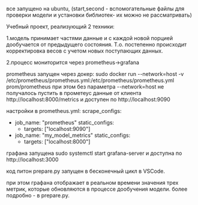 все запущено на ubuntu, (start,second - вспомогательные файлы для проверки модели и установки библиотек- их можно не рассматривать)

Учебный проект, реализующий 2 техники:

1.модель принимает частями данные и с каждой новой порцией дообучается от предыдущего состояния.
Т.о. постепенно происходит корректировка весов с учетом новых поступающих данных.

2.процесс мониторится через prometheus->grafana

prometheus запущен через докер:
sudo docker run --network=host -v /etc/prometheus/prometheus.yml:/etc/prometheus/prometheus.yml prom/prometheus
при этом без параметра --network=host не получалось пустить в прометеус данные от клиента http://localhost:8000/metrics
и доступен по http://localhost:9090

настройки в prometheus.yml:
scrape_configs:
  - job_name: "prometheus"
    static_configs:
      - targets: ["localhost:9090"]
  - job_name: "my_model_metrics"
    static_configs:
      - targets: ["localhost:8000"]

графана запущена sudo systemctl start grafana-server
и доступна по http://localhost:3000

код питон prepare.py запущен в бесконечный цикл в VSCode.

при этом графана отображает в реальном времени значения трех метрик, которые обновляются в процессе дообучения модели.
более подробно - в prepare.py.

